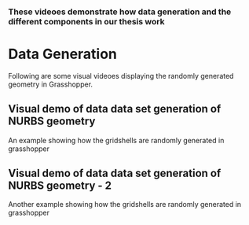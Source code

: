### These videoes demonstrate how data generation and the different components in our thesis work

# Data Generation
Following are some visual videoes displaying the randomly generated geometry in Grasshopper.

## Visual demo of data data set generation of NURBS geometry 
An example showing how the gridshells are randomly generated in grasshopper
## Visual demo of data data set generation of NURBS geometry - 2
Another example showing how the gridshells are randomly generated in grasshopper

